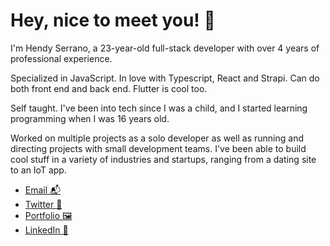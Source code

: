 # Hey, nice to meet you! 👋

I'm Hendy Serrano, a 23-year-old full-stack developer with over 4 years of professional experience. 

Specialized in JavaScript. In love with Typescript, React and Strapi. Can do both front end and back end. Flutter is cool too.

Self taught. I've been into tech since I was a child, and I started learning programming when I was 16 years old.

Worked on multiple projects as a solo developer as well as running and directing projects with small development teams. I've been able to build cool stuff in a variety of industries and startups, ranging from a dating site to an IoT app.


- [Email 📬](mailto:hendy@hserrano.me)
- [Twitter 🐤](https://twitter.com/hserranome)
- [Portfolio 🖼](https://www.hserrano.me/portfolio)
- [LinkedIn 💼](https://www.linkedin.com/in/hendy-serrano/)

